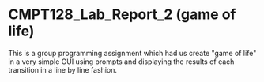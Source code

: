 # CMPT128_Lab_Report_2 (game of life)
This is a group programming assignment which had us create "game of life" in a very simple GUI using prompts 
and displaying the results of each transition in a line by line fashion.
